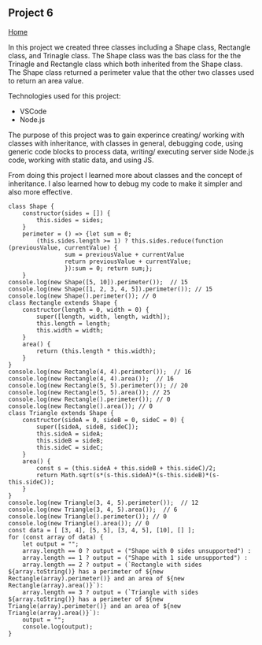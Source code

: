 ## Project 6

[Home](https://liv-edi.github.io/cit281/)

In this project we created three classes including a Shape class, Rectangle class, and Trinagle class. The Shape class was the bas class for the the Trinagle and Rectangle class which both inherited from the Shape class. The Shape class returned a perimeter value that the other two classes used to return an area value.

Technologies used for this project:
- VSCode
- Node.js

The purpose of this project was to gain experince creating/ working with classes with inheritance, with classes in general, debugging code, using generic code blocks to process data, writing/ executing server side Node.js code, working with static data, and using JS.

From doing this project I learned more about classes and the concept of inheritance. I also learned how to debug my code to make it simpler and also more effective.

```
class Shape {
    constructor(sides = []) {
        this.sides = sides;
    }
    perimeter = () => {let sum = 0;
        (this.sides.length >= 1) ? this.sides.reduce(function (previousValue, currentValue) {
                sum = previousValue + currentValue
                return previousValue + currentValue;
                }):sum = 0; return sum;};
    }
console.log(new Shape([5, 10]).perimeter());  // 15
console.log(new Shape([1, 2, 3, 4, 5]).perimeter()); // 15
console.log(new Shape().perimeter()); // 0
class Rectangle extends Shape {
    constructor(length = 0, width = 0) {
        super([length, width, length, width]);
        this.length = length;
        this.width = width;
    }
    area() {
        return (this.length * this.width);
    }
}
console.log(new Rectangle(4, 4).perimeter());  // 16
console.log(new Rectangle(4, 4).area());  // 16
console.log(new Rectangle(5, 5).perimeter()); // 20
console.log(new Rectangle(5, 5).area()); // 25
console.log(new Rectangle().perimeter()); // 0
console.log(new Rectangle().area()); // 0
class Triangle extends Shape {
    constructor(sideA = 0, sideB = 0, sideC = 0) {
        super([sideA, sideB, sideC]);
        this.sideA = sideA;
        this.sideB = sideB;
        this.sideC = sideC;
    }
    area() {
        const s = (this.sideA + this.sideB + this.sideC)/2;
        return Math.sqrt(s*(s-this.sideA)*(s-this.sideB)*(s-this.sideC));
    }
}
console.log(new Triangle(3, 4, 5).perimeter());  // 12
console.log(new Triangle(3, 4, 5).area());  // 6
console.log(new Triangle().perimeter()); // 0
console.log(new Triangle().area()); // 0
const data = [ [3, 4], [5, 5], [3, 4, 5], [10], [] ];
for (const array of data) {
    let output = "";
    array.length == 0 ? output = ("Shape with 0 sides unsupported") :
    array.length == 1 ? output = ("Shape with 1 side unsupported") :
    array.length == 2 ? output = (`Rectangle with sides ${array.toString()} has a perimeter of ${new Rectangle(array).perimeter()} and an area of ${new Rectangle(array).area()}`):
    array.length == 3 ? output = (`Triangle with sides ${array.toString()} has a perimeter of ${new Triangle(array).perimeter()} and an area of ${new Triangle(array).area()}`):
    output = "";
    console.log(output);
}
```
